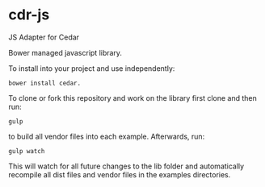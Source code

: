 # cdr-js
JS Adapter for Cedar

Bower managed javascript library.

To install into your project and use independently:

    bower install cedar.

To clone or fork this repository and work on the library first clone and then run:

    gulp

to build all vendor files into each example. Afterwards, run:

    gulp watch

This will watch for all future changes to the lib folder and automatically recompile all dist files and vendor files in the examples directories.
